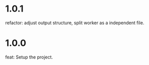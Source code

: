 # 1.0.1

refactor: adjust output structure, split worker as a independent file.

# 1.0.0

feat: Setup the project.
